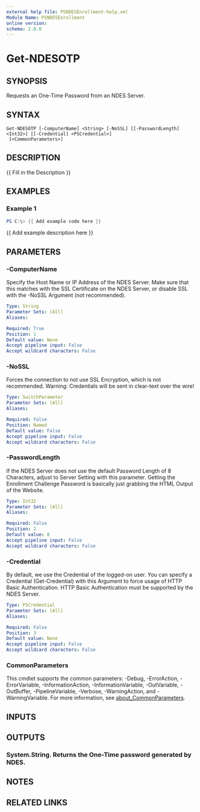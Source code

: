 ```yaml
---
external help file: PSNDESEnrollment-help.xml
Module Name: PSNDESEnrollment
online version:
schema: 2.0.0
---
```


# Get-NDESOTP

## SYNOPSIS
Requests an One-Time Password from an NDES Server.

## SYNTAX

```
Get-NDESOTP [-ComputerName] <String> [-NoSSL] [[-PasswordLength] <Int32>] [[-Credential] <PSCredential>]
 [<CommonParameters>]
```

## DESCRIPTION
{{ Fill in the Description }}

## EXAMPLES

### Example 1
```powershell
PS C:\> {{ Add example code here }}
```

{{ Add example description here }}

## PARAMETERS

### -ComputerName
Specify the Host Name or IP Address of the NDES Server.
Make sure that this matches with the SSL Certificate on the NDES Server, or disable SSL with the -NoSSL Argument (not recommended).

```yaml
Type: String
Parameter Sets: (All)
Aliases:

Required: True
Position: 1
Default value: None
Accept pipeline input: False
Accept wildcard characters: False
```

### -NoSSL
Forces the connection to not use SSL Encryption, which is not recommended.
Warning: Credentials will be sent in clear-text over the wire!

```yaml
Type: SwitchParameter
Parameter Sets: (All)
Aliases:

Required: False
Position: Named
Default value: False
Accept pipeline input: False
Accept wildcard characters: False
```

### -PasswordLength
If the NDES Server does not use the default Password Length of 8 Characters, adjust to Server Setting with this parameter.
Getting the Enrollment Challenge Password is basically just grabbing the HTML Output of the Website.

```yaml
Type: Int32
Parameter Sets: (All)
Aliases:

Required: False
Position: 2
Default value: 8
Accept pipeline input: False
Accept wildcard characters: False
```

### -Credential
By default, we use the Credential of the logged-on user.
You can specify a Credential (Get-Credential) with this Argument to force usage of HTTP Basic Authentication.
HTTP Basic Authentication must be supported by the NDES Server.

```yaml
Type: PSCredential
Parameter Sets: (All)
Aliases:

Required: False
Position: 3
Default value: None
Accept pipeline input: False
Accept wildcard characters: False
```

### CommonParameters
This cmdlet supports the common parameters: -Debug, -ErrorAction, -ErrorVariable, -InformationAction, -InformationVariable, -OutVariable, -OutBuffer, -PipelineVariable, -Verbose, -WarningAction, and -WarningVariable. For more information, see [about_CommonParameters](http://go.microsoft.com/fwlink/?LinkID=113216).

## INPUTS

## OUTPUTS

### System.String. Returns the One-Time password generated by NDES.
## NOTES

## RELATED LINKS
